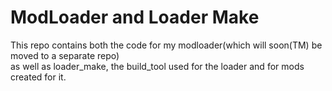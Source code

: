 # ModLoader and Loader Make

This repo contains both the code for my modloader(which will soon(TM) be moved to a separate repo)  
as well as loader_make, the build_tool used for the loader and for mods created for it.
